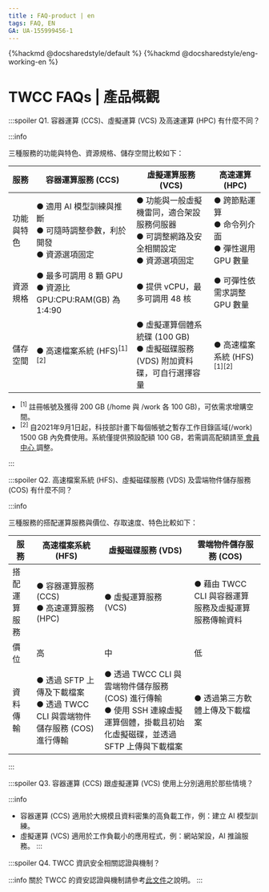 ```yaml
---
title : FAQ-product | en
tags: FAQ, EN
GA: UA-155999456-1
---
```


{%hackmd @docsharedstyle/default %}
{%hackmd @docsharedstyle/eng-working-en %}

<style>
.fa-times{color:#ADADAD; font-size:25px}
.fa-check{color:#27a5bd; font-size:25px}
</style>


# TWCC FAQs | 產品概觀

:::spoiler Q1. 容器運算 (CCS)、虛擬運算 (VCS) 及高速運算 (HPC) 有什麼不同？

:::info

三種服務的功能與特色、資源規格、儲存空間比較如下：

| 服務       | 容器運算服務 (CCS)                                                       | 虛擬運算服務 (VCS)                                                     | 高速運算 (HPC) |
| -------- | -------- | -------- | -------- |
| 功能與特色 | ● 適用 AI 模型訓練與推斷<br>● 可隨時調整參數，利於開發<br>● 資源選項固定 | ● 功能與一般虛擬機雷同，適合架設服務伺服器<br>● 可調整網路及安全相關設定<br>● 資源選項固定 | ● 跨節點運算<br>● 命令列介面<br>● 彈性選用 GPU 數量          |
| 資源規格   | ● 最多可調用 8 顆 GPU<br>● 資源比 GPU:CPU:RAM(GB) 為 1:4:90              | ● 提供 vCPU，最多可調用 48 核                                                                   | ● 可彈性依<br>需求調整 GPU 數量       |
| 儲存空間   | ● 高速檔案系統 (HFS)<sup>[1][2]</sup>        | ● 虛擬運算個體系統碟 (100 GB)<br>● 虛擬磁碟服務 (VDS) 附加資料碟，可自行選擇容量                                                                   | ● 高速檔案系統 (HFS)<sup>[1][2]</sup>           |


- <sup>[1]</sup> 註冊帳號及獲得 200 GB (/home 與 /work 各 100 GB)，可依需求增購空間。
- <sup>[2]</sup> 自2021年9月1日起，科技部計畫下每個帳號之暫存工作目錄區域(/work) 1500 GB 內免費使用。系統僅提供預設配額 100 GB，若需調高配額請至[<ins> 會員中心 <i class="fa fa-question-circle fa-question-circle-for-service" aria-hidden="true"></i></ins>](https://man.twcc.ai/@twsdocs/howto-service-access-service-zh) 調整。


:::


:::spoiler Q2. 高速檔案系統 (HFS)、虛擬磁碟服務 (VDS) 及雲端物件儲存服務 (COS) 有什麼不同？

:::info

三種服務的搭配運算服務與價位、存取速度、特色比較如下：

| 服務 | 高速檔案系統 (HFS) | 虛擬磁碟服務 (VDS)     | 雲端物件儲存服務 (COS) |
| -------- | -------- | -------- | -------- |
| 搭配運算服務 | ● 容器運算服務 (CCS)<br>● 高速運算服務 (HPC)<br> | ● 虛擬運算服務 (VCS)<br> | ● 藉由 TWCC CLI 與容器運算服務及虛擬運算服務傳輸資料        |
| 價位 | 高 | 中 | 低 |
| 資料傳輸 | ● 透過 SFTP 上傳及下載檔案<br> ● 透過 TWCC CLI 與雲端物件儲存服務 (COS) 進行傳輸 | ● 透過 TWCC CLI 與雲端物件儲存服務 (COS) 進行傳輸 <br> ● 使用 SSH 連線虛擬運算個體，掛載且初始化虛擬磁碟，並透過 SFTP 上傳與下載檔案| ● 透過第三方軟體上傳及下載檔案 |
:::

:::spoiler Q3. 容器運算 (CCS) 跟虛擬運算 (VCS) 使用上分別適用於那些情境？

:::info
- 容器運算 (CCS) 適用於大規模且資料密集的高負載工作，例：建立 AI 模型訓練。
- 虛擬運算 (VCS) 適用於工作負載小的應用程式，例：網站架設，AI 推論服務。
:::

:::spoiler Q4. TWCC 資訊安全相關認證與機制？

:::info
關於 TWCC 的資安認證與機制請參考[<ins>此文件</ins>](https://man.twcc.ai/@twccdocs/doc-vcs-main-zh/https%3A%2F%2Fman.twcc.ai%2F%40twccdocs%2Fsecurity-overview-zh)之說明。
:::

